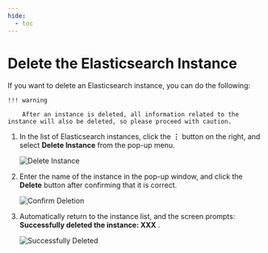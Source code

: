 ```yaml
---
hide:
  - toc
---
```


# Delete the Elasticsearch Instance

If you want to delete an Elasticsearch instance, you can do the following:

    !!! warning

        After an instance is deleted, all information related to the instance will also be deleted, so please proceed with caution.

1. In the list of Elasticsearch instances, click the __⋮__ button on the right, and select __Delete Instance__ from the pop-up menu.

    ![Delete Instance](https://docs.daocloud.io/daocloud-docs-images/docs/en/docs/middleware/elasticsearch/images/delete01.png)

2. Enter the name of the instance in the pop-up window, and click the __Delete__ button after confirming that it is correct.

    ![Confirm Deletion](https://docs.daocloud.io/daocloud-docs-images/docs/en/docs/middleware/elasticsearch/images/delete02.png)

3. Automatically return to the instance list, and the screen prompts: __Successfully deleted the instance: XXX__ .

    ![Successfully Deleted](https://docs.daocloud.io/daocloud-docs-images/docs/en/docs/middleware/elasticsearch/images/delete01.png)
